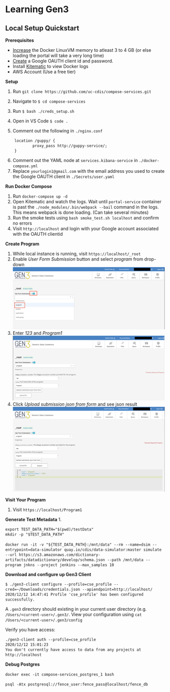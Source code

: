 # Learning Gen3


## Local Setup Quickstart

**Prerequisites**
* [Increase](https://docs.docker.com/docker-for-mac/#resources) the Docker LinuxVM memory to atleast 3 to 4 GB (or else loading the portal will take a very long time)
* [Create](https://github.com/uc-cdis/compose-services#setting-up-google-oauth-client-id-for-fence) a Google OAUTH client id and password.
* Install [Kitematic](https://kitematic.com) to view Docker logs
* AWS Account (Use a free tier)

**Setup**
1. Run `git clone https://github.com/uc-cdis/compose-services.git`
2. Navigate to `$ cd compose-services`
3. Run `$ bash ./creds_setup.sh`
4. Open in VS Code `$ code .`

5. Comment out the following in `./nginx.conf`
```
    location /guppy/ {
            proxy_pass http://guppy-service/;
    }
```
6. Comment out the YAML node at `services.kibana-service` in `./docker-compose.yml`
7. Replace `yourlogin1@gmail.com` with the email address you used to create the Google OAUTH client in `./Secrets/user.yaml`

**Run Docker Compose**
1. Run `docker-compose up -d`
2. Open Kitematic and watch the logs. Wait until `portal-service` container is past the `./node_modules/.bin/webpack --bail` command in the logs. This means webpack is done loading. (Can take several minutes)
3. Run the smoke tests using `bash smoke_test.sh localhost` and confirm no errors
4. Visit `http://localhost` and login with your Google account associated with the OAUTH clientid

**Create Program**
1. While local instance is running, visit `https://localhost/_root`
2. Enable _User Form Submission_ button and select _program_ from drop-down ![image](images/user_form.png)
3. Enter _123_ and _Program1_ ![image](images/user_form_1.png)
4. Click _Upload submission json from form_ and see json result ![image](images/user_form_2.png)

**Visit Your Program**
1. Visit `https://localhost/Program1`

**Generate Test Metadata**
1.
```console
export TEST_DATA_PATH="$(pwd)/testData"
mkdir -p "$TEST_DATA_PATH"

docker run -it -v "${TEST_DATA_PATH}:/mnt/data" --rm --name=dsim --entrypoint=data-simulator quay.io/cdis/data-simulator:master simulate --url https://s3.amazonaws.com/dictionary-artifacts/datadictionary/develop/schema.json --path /mnt/data --program jnkns --project jenkins --max_samples 10
```


**Download and configure up Gen3 Client**
```console
$ ./gen3-client configure --profile=cse_profile --cred=~/Downloads/credentials.json --apiendpoint=http://localhost/
2020/12/12 14:47:41 Profile 'cse_profile' has been configured successfully.
```

A `.gen3` directory should existing in your current user directory (e.g. `/Users/<current-user>/.gen3/`. 
View your configuration using `cat /Users/<current-user>/.gen3/config `

Verify you have access:
```console
./gen3-client auth --profile=cse_profile
2020/12/12 15:01:23 
You don't currently have access to data from any projects at http://localhost
```

**Debug Postgres**

`docker exec -it compose-services_postgres_1 bash` 

`psql -Atx postgresql://fence_user:fence_pass@localhost/fence_db`